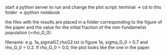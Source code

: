 start a python server to run and change the plot script:
terminal -> cd to this folder -> ipython notebook

the files with the results are placed in a folder corresponding to the figure of the paper and the value for the initial fraction of the non-fundamelist population (=rho_G_0).

filename: e.g. 1a_sigmaG7_rhoG2.txt is figure 1a, sigma_G_0 = 0.7 and rho_G_0 = 0.2. If rho_G_0 = 0.0, the plot looks like the one in the paper. 